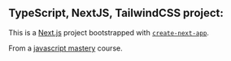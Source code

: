 ## TypeScript, NextJS, TailwindCSS project:

This is a [Next.js](https://nextjs.org/) project bootstrapped with [`create-next-app`](https://github.com/vercel/next.js/tree/canary/packages/create-next-app).

From a [javascript mastery](https://www.youtube.com/watch?v=pUNSHPyVryU&t=7396s) course.
